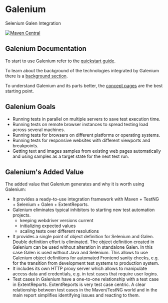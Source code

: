 # Galenium

Selenium Galen Integration

[![Maven Central](https://maven-badges.herokuapp.com/maven-central/io.wcm.qa/io.wcm.qa.galenium.integration/badge.svg)](https://maven-badges.herokuapp.com/maven-central/io.wcm.qa/io.wcm.qa.galenium.integration)

## Galenium Documentation

To start to use Galenium refer to the [quickstart guide](quickstart.html).

To learn about the background of the technologies integrated by Galenium there is a [background section](background.html).

To understand Galenium and its parts better, the [concept pages](concepts.html) are the best starting point.

## Galenium Goals

* Running tests in parallel on multiple servers to save test execution time.
* Running tests on remote browser instances to spread testing load across several machines.
* Running tests for browsers on different platforms or operating systems.
* Running tests for responsive websites with different viewports and breakpoints.
* Getting text and images samples from existing web pages automatically and using samples as a target state for the next test run.

## Galenium's Added Value
 The added value that Galenium generates and why it is worth using Galenium:

* It provides a ready-to-use integration framework with Maven + TestNG + Selenium + Galen + ExtentReports.
* Galenium eliminates typical inhibitors to starting new test automation projects.
  * keeping webdriver versions current
  * initializing expected values
  * scaling tests over different resolutions
* It provides a single point of object definition for Selenium and Galen. Double definition effort is eliminated. The object definition created in Galenium can be used without alteration in standalone Galen. In this case Galen is used without Java and Selenium. This allows to use Galenium object definitions for automated Frontend sanity checks, e.g. for the transition from development test systems to production system.
* It includes its own HTTP proxy server which allows to manipulate access data and credentials, e.g. in test cases that require user logins.
* Test cases in Galenium have a one-to-one relationship with a test case in ExtentReports. ExtentReports is very test case centric. A clear relationship between test cases in the Maven/TestNG world and in the main report simplifies identifying issues and reacting to them.
